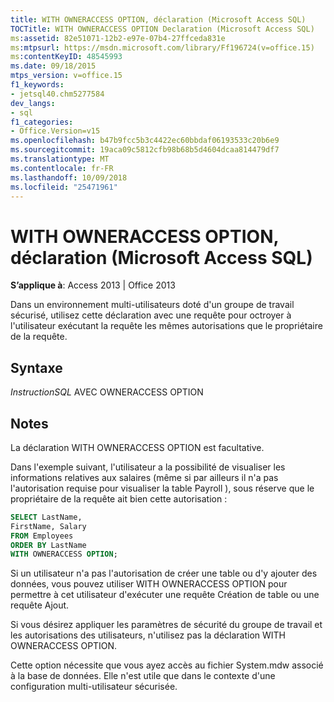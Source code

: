 ```yaml
---
title: WITH OWNERACCESS OPTION, déclaration (Microsoft Access SQL)
TOCTitle: WITH OWNERACCESS OPTION Declaration (Microsoft Access SQL)
ms:assetid: 82e51071-12b2-e97e-07b4-27ffceda831e
ms:mtpsurl: https://msdn.microsoft.com/library/Ff196724(v=office.15)
ms:contentKeyID: 48545993
ms.date: 09/18/2015
mtps_version: v=office.15
f1_keywords:
- jetsql40.chm5277584
dev_langs:
- sql
f1_categories:
- Office.Version=v15
ms.openlocfilehash: b47b9fcc5b3c4422ec60bbdaf06193533c20b6e9
ms.sourcegitcommit: 19aca09c5812cfb98b68b5d4604dcaa814479df7
ms.translationtype: MT
ms.contentlocale: fr-FR
ms.lasthandoff: 10/09/2018
ms.locfileid: "25471961"
---
```

# <a name="with-owneraccess-option-declaration-microsoft-access-sql"></a>WITH OWNERACCESS OPTION, déclaration (Microsoft Access SQL)


**S’applique à**: Access 2013 | Office 2013

Dans un environnement multi-utilisateurs doté d'un groupe de travail sécurisé, utilisez cette déclaration avec une requête pour octroyer à l'utilisateur exécutant la requête les mêmes autorisations que le propriétaire de la requête.

## <a name="syntax"></a>Syntaxe

*InstructionSQL* AVEC OWNERACCESS OPTION

## <a name="remarks"></a>Notes

La déclaration WITH OWNERACCESS OPTION est facultative.

Dans l'exemple suivant, l'utilisateur a la possibilité de visualiser les informations relatives aux salaires (même si par ailleurs il n'a pas l'autorisation requise pour visualiser la table Payroll ), sous réserve que le propriétaire de la requête ait bien cette autorisation :

``` sql
SELECT LastName, 
FirstName, Salary
FROM Employees 
ORDER BY LastName 
WITH OWNERACCESS OPTION;
```

Si un utilisateur n'a pas l'autorisation de créer une table ou d'y ajouter des données, vous pouvez utiliser WITH OWNERACCESS OPTION pour permettre à cet utilisateur d'exécuter une requête Création de table ou une requête Ajout.

Si vous désirez appliquer les paramètres de sécurité du groupe de travail et les autorisations des utilisateurs, n'utilisez pas la déclaration WITH OWNERACCESS OPTION.

Cette option nécessite que vous ayez accès au fichier System.mdw associé à la base de données. Elle n'est utile que dans le contexte d'une configuration multi-utilisateur sécurisée.

